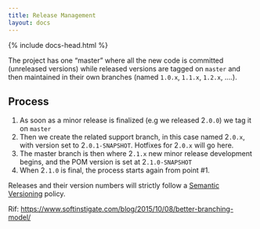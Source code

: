 ```yaml
---
title: Release Management
layout: docs
---
```


<div markdown="1" class="col-12 col-md-9 col-xl-8 py-md-3 bd-content pt-0">

{% include docs-head.html %}



The project has one “master” where all the new code is committed
(unreleased versions) while released versions are tagged on `master` and
then maintained in their own branches (named `1.0.x`, `1.1.x`, `1.2.x`,
….).

## Process

1.  As soon as a minor release is finalized (e.g we released 2`.0.0`) we
    tag it on `master`
2.  Then we create the related support branch, in this case named
    2`.0.x`, with version set to 2`.0.1-SNAPSHOT`. Hotfixes for
    2`.0.x` will go here.
3.  The master branch is then where 2`.1.x` new minor release
    development begins, and the POM version is set at 2`.1.0-SNAPSHOT`
4.  When 2`.1.0` is final, the process starts again from point \#1.

Releases and their version numbers will strictly follow a [Semantic
Versioning](https://semver.org/) policy.

Rif: <https://www.softinstigate.com/blog/2015/10/08/better-branching-model/>

</div>
